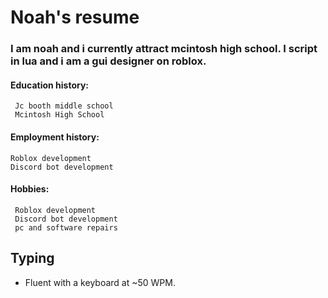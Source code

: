 # Noah's resume


### I am noah and i currently attract mcintosh high school. I script in lua and i am a gui designer on roblox.

#### Education history:
     Jc booth middle school
     Mcintosh High School


#### Employment history:
    Roblox development
    Discord bot development 

#### Hobbies:
     Roblox development
     Discord bot development
     pc and software repairs
     
## Typing
 - Fluent with a keyboard at ~50 WPM.

 
